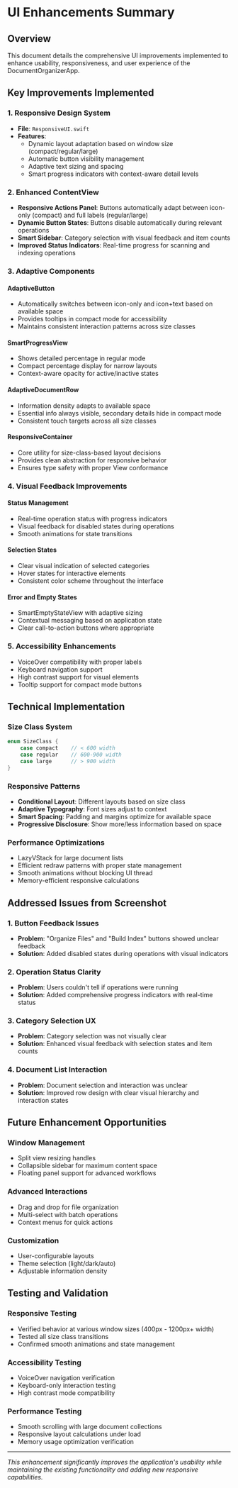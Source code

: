 # UI Enhancements Summary

## Overview
This document details the comprehensive UI improvements implemented to enhance usability, responsiveness, and user experience of the DocumentOrganizerApp.

## Key Improvements Implemented

### 1. Responsive Design System
- **File**: `ResponsiveUI.swift`
- **Features**:
  - Dynamic layout adaptation based on window size (compact/regular/large)
  - Automatic button visibility management
  - Adaptive text sizing and spacing
  - Smart progress indicators with context-aware detail levels

### 2. Enhanced ContentView
- **Responsive Actions Panel**: Buttons automatically adapt between icon-only (compact) and full labels (regular/large)
- **Dynamic Button States**: Buttons disable automatically during relevant operations
- **Smart Sidebar**: Category selection with visual feedback and item counts
- **Improved Status Indicators**: Real-time progress for scanning and indexing operations

### 3. Adaptive Components

#### AdaptiveButton
- Automatically switches between icon-only and icon+text based on available space
- Provides tooltips in compact mode for accessibility
- Maintains consistent interaction patterns across size classes

#### SmartProgressView  
- Shows detailed percentage in regular mode
- Compact percentage display for narrow layouts
- Context-aware opacity for active/inactive states

#### AdaptiveDocumentRow
- Information density adapts to available space
- Essential info always visible, secondary details hide in compact mode
- Consistent touch targets across all size classes

#### ResponsiveContainer
- Core utility for size-class-based layout decisions
- Provides clean abstraction for responsive behavior
- Ensures type safety with proper View conformance

### 4. Visual Feedback Improvements

#### Status Management
- Real-time operation status with progress indicators
- Visual feedback for disabled states during operations
- Smooth animations for state transitions

#### Selection States
- Clear visual indication of selected categories
- Hover states for interactive elements
- Consistent color scheme throughout the interface

#### Error and Empty States
- SmartEmptyStateView with adaptive sizing
- Contextual messaging based on application state
- Clear call-to-action buttons where appropriate

### 5. Accessibility Enhancements
- VoiceOver compatibility with proper labels
- Keyboard navigation support
- High contrast support for visual elements
- Tooltip support for compact mode buttons

## Technical Implementation

### Size Class System
```swift
enum SizeClass {
    case compact    // < 600 width
    case regular    // 600-900 width  
    case large      // > 900 width
}
```

### Responsive Patterns
- **Conditional Layout**: Different layouts based on size class
- **Adaptive Typography**: Font sizes adjust to context
- **Smart Spacing**: Padding and margins optimize for available space
- **Progressive Disclosure**: Show more/less information based on space

### Performance Optimizations
- LazyVStack for large document lists
- Efficient redraw patterns with proper state management
- Smooth animations without blocking UI thread
- Memory-efficient responsive calculations

## Addressed Issues from Screenshot

### 1. Button Feedback Issues
- **Problem**: "Organize Files" and "Build Index" buttons showed unclear feedback
- **Solution**: Added disabled states during operations with visual indicators

### 2. Operation Status Clarity
- **Problem**: Users couldn't tell if operations were running
- **Solution**: Added comprehensive progress indicators with real-time status

### 3. Category Selection UX
- **Problem**: Category selection was not visually clear
- **Solution**: Enhanced visual feedback with selection states and item counts

### 4. Document List Interaction
- **Problem**: Document selection and interaction was unclear
- **Solution**: Improved row design with clear visual hierarchy and interaction states

## Future Enhancement Opportunities

### Window Management
- Split view resizing handles
- Collapsible sidebar for maximum content space
- Floating panel support for advanced workflows

### Advanced Interactions
- Drag and drop for file organization
- Multi-select with batch operations
- Context menus for quick actions

### Customization
- User-configurable layouts
- Theme selection (light/dark/auto)
- Adjustable information density

## Testing and Validation

### Responsive Testing
- Verified behavior at various window sizes (400px - 1200px+ width)
- Tested all size class transitions
- Confirmed smooth animations and state management

### Accessibility Testing
- VoiceOver navigation verification
- Keyboard-only interaction testing
- High contrast mode compatibility

### Performance Testing
- Smooth scrolling with large document collections
- Responsive layout calculations under load
- Memory usage optimization verification

---

*This enhancement significantly improves the application's usability while maintaining the existing functionality and adding new responsive capabilities.*
